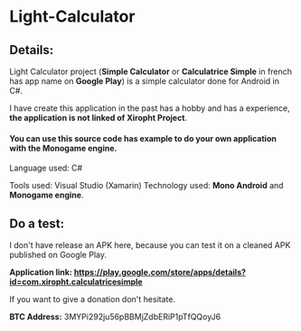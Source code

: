 # Light-Calculator

<h2>Details:</h2>

Light Calculator project (**Simple Calculator** or **Calculatrice Simple** in french has app name on **Google Play**) is a simple calculator done for Android in C#. 

I have create this application in the past has a hobby and has a experience, **the application is not linked of Xiropht Project**.

<h4>You can use this source code has example to do your own application with the Monogame engine.</h4>

Language used: C#

Tools used: Visual Studio (Xamarin)
Technology used: **Mono Android** and **Monogame engine**.

<h2>Do a test:</h2>

I don't have release an APK here, because you can test it on a cleaned APK published on Google Play.

**Application link: https://play.google.com/store/apps/details?id=com.xiropht.calculatricesimple**

If you want to give a donation don't hesitate.

**BTC Address:** 3MYPi292ju56pBBMjZdbERiP1pTfQQoyJ6
